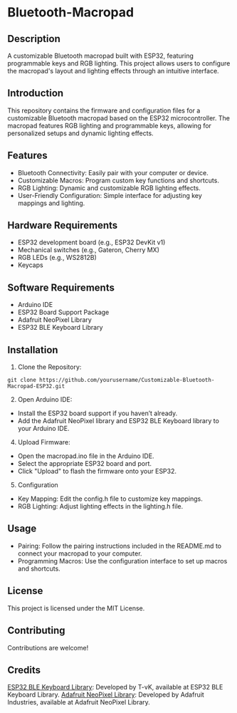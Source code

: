 # Bluetooth-Macropad

## Description
A customizable Bluetooth macropad built with ESP32, featuring programmable keys and RGB lighting. This project allows users to configure the macropad's layout and lighting effects through an intuitive interface.

## Introduction
This repository contains the firmware and configuration files for a customizable Bluetooth macropad based on the ESP32 microcontroller. The macropad features RGB lighting and programmable keys, allowing for personalized setups and dynamic lighting effects.

## Features
- Bluetooth Connectivity: Easily pair with your computer or device.
- Customizable Macros: Program custom key functions and shortcuts.
- RGB Lighting: Dynamic and customizable RGB lighting effects.
- User-Friendly Configuration: Simple interface for adjusting key mappings and lighting.

## Hardware Requirements
- ESP32 development board (e.g., ESP32 DevKit v1)
- Mechanical switches (e.g., Gateron, Cherry MX)
- RGB LEDs (e.g., WS2812B)
- Keycaps

## Software Requirements
- Arduino IDE
- ESP32 Board Support Package
- Adafruit NeoPixel Library
- ESP32 BLE Keyboard Library

## Installation
1. Clone the Repository:
```
git clone https://github.com/yourusername/Customizable-Bluetooth-Macropad-ESP32.git
```
2. Open Arduino IDE:
- Install the ESP32 board support if you haven’t already.
- Add the Adafruit NeoPixel library and ESP32 BLE Keyboard library to your Arduino IDE.

4. Upload Firmware:
- Open the macropad.ino file in the Arduino IDE.
- Select the appropriate ESP32 board and port.
- Click "Upload" to flash the firmware onto your ESP32.

5. Configuration
- Key Mapping: Edit the config.h file to customize key mappings.
- RGB Lighting: Adjust lighting effects in the lighting.h file.

## Usage
- Pairing: Follow the pairing instructions included in the README.md to connect your macropad to your computer.
- Programming Macros: Use the configuration interface to set up macros and shortcuts.

## License
This project is licensed under the MIT License.

## Contributing
Contributions are welcome! 

## Credits
[ESP32 BLE Keyboard Library](https://github.com/T-vK/ESP32-BLE-Keyboard): Developed by T-vK, available at ESP32 BLE Keyboard Library.
[Adafruit NeoPixel Library](https://github.com/adafruit/Adafruit_NeoPixel): Developed by Adafruit Industries, available at Adafruit NeoPixel Library.
